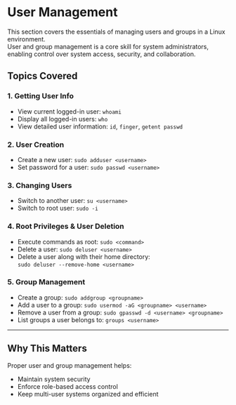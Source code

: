 # User Management

This section covers the essentials of managing users and groups in a Linux environment.  
User and group management is a core skill for system administrators, enabling control over system access, security, and collaboration.

## Topics Covered

### 1. Getting User Info
- View current logged-in user: `whoami`
- Display all logged-in users: `who`
- View detailed user information: `id`, `finger`, `getent passwd`

### 2. User Creation
- Create a new user: `sudo adduser <username>`
- Set password for a user: `sudo passwd <username>`

### 3. Changing Users
- Switch to another user: `su <username>`
- Switch to root user: `sudo -i`

### 4. Root Privileges & User Deletion
- Execute commands as root: `sudo <command>`
- Delete a user: `sudo deluser <username>`
- Delete a user along with their home directory:  
  `sudo deluser --remove-home <username>`

### 5. Group Management
- Create a group: `sudo addgroup <groupname>`
- Add a user to a group: `sudo usermod -aG <groupname> <username>`
- Remove a user from a group: `sudo gpasswd -d <username> <groupname>`
- List groups a user belongs to: `groups <username>`

---

## Why This Matters
Proper user and group management helps:
- Maintain system security
- Enforce role-based access control
- Keep multi-user systems organized and efficient

